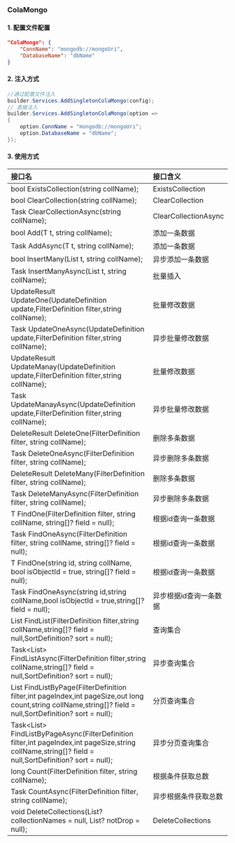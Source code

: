 ### ColaMongo

#### 1. 配置文件配置

```json
"ColaMongo": {
    "ConnName": "mongodb://mongoUri",
    "DatabaseName": "dbName"
}
```

#### 2. 注入方式

```csharp
//通过配置文件注入
builder.Services.AddSingletonColaMongo(config);
// 直接注入
builder.Services.AddSingletonColaMongo(option =>
{
    option.ConnName = "mongodb://mongoUri";
    option.DatabaseName = "dbName";
});
```

#### 3. 使用方式

|接口名|接口含义|
|:--|:--|
|bool ExistsCollection<T>(string collName);|ExistsCollection|
|bool ClearCollection<T>(string collName);|ClearCollection|
|Task<bool> ClearCollectionAsync<T>(string collName);|ClearCollectionAsync|
|bool Add<T>(T t, string collName);|添加一条数据|
|Task<bool> AddAsync<T>(T t, string collName);|添加一条数据|
|bool InsertMany<T>(List<T> t, string collName);|异步添加一条数据|
|Task<bool> InsertManyAsync<T>(List<T> t, string collName);|批量插入|
|UpdateResult UpdateOne<T>(UpdateDefinition<T> update,FilterDefinition<T> filter,string collName);|批量修改数据|
|Task<UpdateResult> UpdateOneAsync<T>(UpdateDefinition<T> update,FilterDefinition<T> filter,string collName);|异步批量修改数据|
|UpdateResult UpdateManay<T>(UpdateDefinition<T> update,FilterDefinition<T> filter,string collName);|批量修改数据|
|Task<UpdateResult> UpdateManayAsync<T>(UpdateDefinition<T> update,FilterDefinition<T> filter,string collName);|异步批量修改数据|
|DeleteResult DeleteOne<T>(FilterDefinition<T> filter, string collName);|删除多条数据|
|Task<DeleteResult> DeleteOneAsync<T>(FilterDefinition<T> filter, string collName);|异步删除多条数据|
|DeleteResult DeleteMany<T>(FilterDefinition<T> filter, string collName);|删除多条数据|
|Task<DeleteResult> DeleteManyAsync<T>(FilterDefinition<T> filter, string collName);|异步删除多条数据|
|T FindOne<T>(FilterDefinition<T> filter, string collName, string[]? field = null);|根据id查询一条数据|
|Task<T> FindOneAsync<T>(FilterDefinition<T> filter, string collName, string[]? field = null);|根据id查询一条数据|
|T FindOne<T>(string id, string collName, bool isObjectId = true, string[]? field = null);|根据id查询一条数据|
|Task<T> FindOneAsync<T>(string id,string collName,bool isObjectId = true,string[]? field = null);|异步根据id查询一条数据|
|List<T> FindList<T>(FilterDefinition<T> filter,string collName,string[]? field = null,SortDefinition<T>? sort = null);|查询集合|
|Task<List<T>> FindListAsync<T>(FilterDefinition<T> filter,string collName,string[]? field = null,SortDefinition<T>? sort = null);|异步查询集合|
|List<T> FindListByPage<T>(FilterDefinition<T> filter,int pageIndex,int pageSize,out long count,string collName,string[]? field = null,SortDefinition<T>? sort = null);|分页查询集合|
|Task<List<T>> FindListByPageAsync<T>(FilterDefinition<T> filter,int pageIndex,int pageSize,string collName,string[]? field = null,SortDefinition<T>? sort = null);|异步分页查询集合|
|long Count<T>(FilterDefinition<T> filter, string collName);|根据条件获取总数|
|Task<long> CountAsync<T>(FilterDefinition<T> filter, string collName);|异步根据条件获取总数|
|void DeleteCollections(List<string>? collectionNames = null, List<string>? notDrop = null);|DeleteCollections|